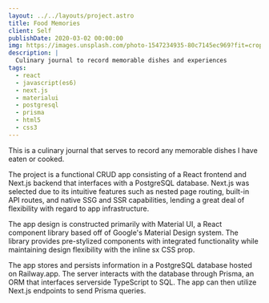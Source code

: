 ```yaml
---
layout: ../../layouts/project.astro
title: Food Memories
client: Self
publishDate: 2020-03-02 00:00:00
img: https://images.unsplash.com/photo-1547234935-80c7145ec969?fit=crop&w=1400&h=700&q=75
description: |
  Culinary journal to record memorable dishes and experiences
tags:
  - react
  - javascript(es6)
  - next.js
  - materialui
  - postgresql
  - prisma
  - html5
  - css3
---
```


This is a culinary journal that serves to record any memorable dishes I have eaten or cooked.

The project is a functional CRUD app consisting of a React frontend and Next.js backend that interfaces with a PostgreSQL database. Next.js was selected due to its intuitive features such as nested page routing, built-in API routes, and native SSG and SSR capabilities, lending a great deal of flexibility with regard to app infrastructure.

The app design is constructed primarily with Material UI, a React component library based off of Google's Material Design system. The library provides pre-stylized components with integrated functionality while maintaining design flexibility with the inline sx CSS prop.

The app stores and persists information in a PostgreSQL database hosted on Railway.app. The server interacts with the database through Prisma, an ORM that interfaces serverside TypeScript to SQL. The app can then utilize Next.js endpoints to send Prisma queries.
